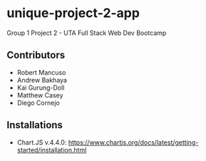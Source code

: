 # unique-project-2-app

Group 1 Project 2 - UTA Full Stack Web Dev Bootcamp

## Contributors

- Robert Mancuso
- Andrew Bakhaya
- Kai Gurung-Doll
- Matthew Casey
- Diego Cornejo

## Installations

- Chart.JS v.4.4.0: https://www.chartjs.org/docs/latest/getting-started/installation.html
